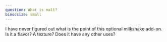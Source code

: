 ```yaml
---
question: What is malt?
binocsize: small
---
```


I have never figured out what is the point of this optional milkshake add-on. Is it a flavor? A texture? Does it have any other uses?
